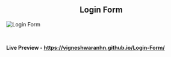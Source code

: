 <h2 align = "center">Login Form</h2>

![Login Form](https://user-images.githubusercontent.com/122967566/213385443-126081b2-b6e5-423e-bb8b-db4b697b000e.png)

<br>

**Live Preview - https://vigneshwaranhn.github.io/Login-Form/**
